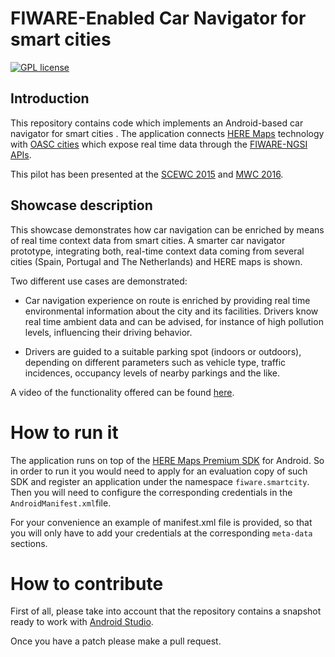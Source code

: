 # FIWARE-Enabled Car Navigator for smart cities

[![GPL license][license-image]][license-url]

## Introduction

This repository contains code which implements an Android-based car navigator for smart cities . 
The application connects [HERE Maps](https://maps.here.com/)
technology with [OASC cities](http://oascities.org/) which expose real time data through the
[FIWARE-NGSI APIs](http://fiware.github.io/context.Orion/api/v2/).

This pilot has been presented at the
[SCEWC 2015](https://www.fiware.org/2015/11/20/porto-a-city-that-has-become-a-real-time-guide/) and
[MWC 2016](http://www.gsma.com/connectedliving/wp-content/uploads/2016/01/MWC16-Conn-Living-Guide-web.pdf).

## Showcase description

This showcase demonstrates how car navigation can be enriched by means of real time context data
from smart cities. A smarter car navigator prototype, integrating both, real-time context data coming from several cities
(Spain, Portugal and The Netherlands) and HERE maps is shown.

Two different use cases are demonstrated: 

* Car navigation experience on route is enriched by providing real time environmental
information about the city and its facilities. Drivers know real time ambient data and can be advised,
for instance of high pollution levels, influencing their driving behavior. 

* Drivers are guided to a suitable parking spot (indoors or outdoors),
depending on different parameters such as vehicle type, traffic incidences, occupancy levels of nearby parkings and the like.

A video of the functionality offered can be found [here](https://drive.google.com/file/d/0ByPJ3uXnTexAM2t5SGNpUEFtblk/view).

# How to run it

The application runs on top of the
[HERE Maps Premium SDK](https://developer.here.com/mobile-sdks/documentation/android-hybrid-plus/topics/overview.html) for Android.
So in order to run it you would need to apply for an evaluation copy of such SDK and register an application under the namespace
`fiware.smartcity`. Then you will need to configure the corresponding credentials in the `AndroidManifest.xml`file.

For your convenience an example of manifest.xml file is provided, so that you will only
have to add your credentials at the corresponding `meta-data` sections. 

# How to contribute

First of all, please take into account that the repository contains a snapshot ready to work with [Android Studio](http://developer.android.com/intl/es/tools/studio/index.html). 

Once you have a patch please make a pull request.

[license-image]: https://img.shields.io/badge/license-GPL-blue.svg
[license-url]: LICENSE